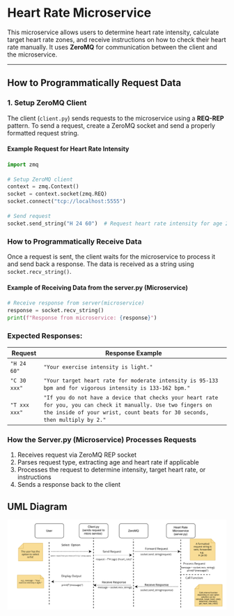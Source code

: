 # Heart Rate Microservice  

This microservice allows users to determine heart rate intensity, calculate target heart rate zones, and receive instructions on how to check their heart rate manually. It uses **ZeroMQ** for communication between the client and the microservice.

---

## How to Programmatically Request Data  

### **1. Setup ZeroMQ Client**  
The client (`client.py`) sends requests to the microservice using a **REQ-REP** pattern. To send a request, create a ZeroMQ socket and send a properly formatted request string.

#### **Example Request for Heart Rate Intensity**  
```python
import zmq

# Setup ZeroMQ client
context = zmq.Context()
socket = context.socket(zmq.REQ)
socket.connect("tcp://localhost:5555")

# Send request
socket.send_string("H 24 60")  # Request heart rate intensity for age 24, heart rate 60 bpm
```

### **How to Programmatically Receive Data**  
Once a request is sent, the client waits for the microservice to process it and send back a response. The data is received as a string using `socket.recv_string()`.

#### **Example of Receiving Data from the server.py (Microservice)**  
```python
# Receive response from server(microservice)
response = socket.recv_string()
print(f"Response from microservice: {response}")
```

### **Expected Responses:**
| Request         | Response Example                                                    |
|------------------|--------------------------------------------------------------------|
| `"H 24 60"`      | `"Your exercise intensity is light."`                             |
| `"C 30 xxx"`     | `"Your target heart rate for moderate intensity is 95-133 bpm and for vigorous intensity is 133-162 bpm."` |
| `"T xxx xxx"`    | `"If you do not have a device that checks your heart rate for you, you can check it manually. Use two fingers on the inside of your wrist, count beats for 30 seconds, then multiply by 2."` |

### **How the Server.py (Microservice) Processes Requests**
1. Receives request via ZeroMQ REP socket
2. Parses request type, extracting age and heart rate if applicable
3. Processes the request to determine intensity, target heart rate, or instructions
4. Sends a response back to the client

## UML Diagram
![UML Diagram](Image/UML_Diagram.png)